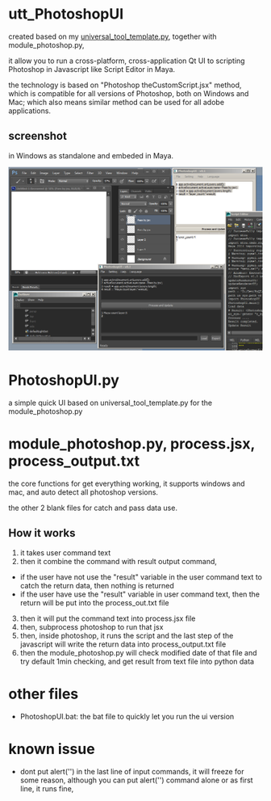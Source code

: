 # utt_PhotoshopUI

created based on my [universal_tool_template.py](https://github.com/shiningdesign/universal_tool_template.py), together with module_photoshop.py,

it allow you to run a cross-platform, cross-application Qt UI to scripting Photoshop in Javascript like Script Editor in Maya.

the technology is based on "Photoshop theCustomScript.jsx" method, which is compatible for all versions of Photoshop, both on Windows and Mac; which also means similar method can be used for all adobe applications.

## screenshot

in Windows as standalone and embeded in Maya.

![PhotoshopUI_v0.1_screenshot.png](screenshot/PhotoshopUI_v0.1_screenshot.png?raw=true)

# PhotoshopUI.py

a simple quick UI based on universal_tool_template.py for the module_photoshop.py

# module_photoshop.py, process.jsx, process_output.txt

the core functions for get everything working, it supports windows and mac, and auto detect all photoshop versions.

the other 2 blank files for catch and pass data use.

How it works
----
1. it takes user command text
2. then it combine the command with result output command, 
  * if the user have not use the "result" variable in the user command text to catch the return data, then nothing is returned
  * if the user have use the "result" variable in user command text, then the return will be put into the process_out.txt file
3. then it will put the command text into process.jsx file
4. then, subprocess photoshop to run that jsx
5. then, inside photoshop, it runs the script and the last step of the javascript will write the return data into process_output.txt file
6. then the module_photoshop.py will check modified date of that file and try default 1min checking, and get result from text file into python data

# other files

  * PhotoshopUI.bat: the bat file to quickly let you run the ui version

# known issue
  * dont put alert('') in the last line of input commands, it will freeze for some reason, although you can put alert('') command alone or as first line, it runs fine,


